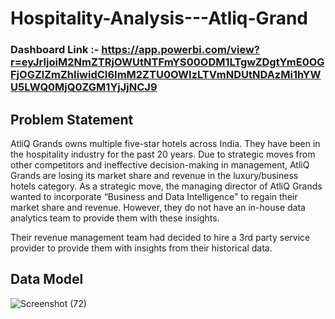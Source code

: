 # Hospitality-Analysis---Atliq-Grand

### Dashboard Link :- https://app.powerbi.com/view?r=eyJrIjoiM2NmZTRjOWUtNTFmYS00ODM1LTgwZDgtYmE0OGFjOGZlZmZhIiwidCI6ImM2ZTU0OWIzLTVmNDUtNDAzMi1hYWU5LWQ0MjQ0ZGM1YjJjNCJ9

## Problem Statement
AtliQ Grands owns multiple five-star hotels across India. They have been in the hospitality industry for the past 20 years. Due to strategic moves from other competitors and ineffective decision-making in management, AtliQ Grands are losing its market share and revenue in the luxury/business hotels category. As a strategic move, the managing director of AtliQ Grands wanted to incorporate “Business and Data Intelligence” to regain their market share and revenue. However, they do not have an in-house data analytics team to provide them with these insights.

Their revenue management team had decided to hire a 3rd party service provider to provide them with insights from their historical data.

## Data Model
![Screenshot (72)](https://github.com/Vishaly66/Hospitality-Analysis---Atliq-Grand/assets/95330330/e7facd6b-c8a5-4b2b-804b-b0b4a5c5b45b)


